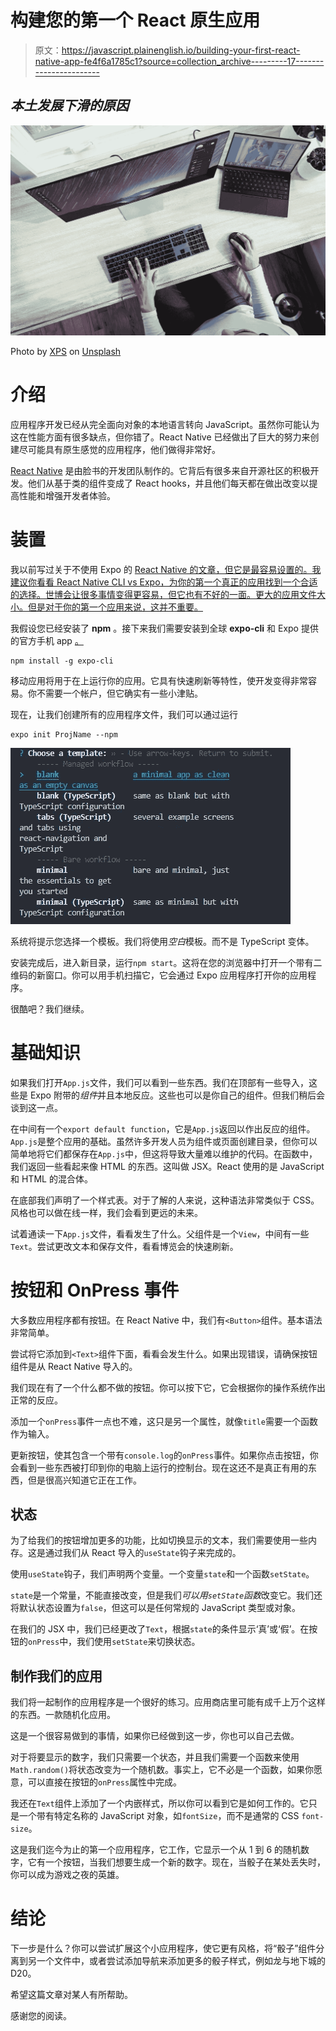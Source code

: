 # 构建您的第一个 React 原生应用

> 原文：<https://javascript.plainenglish.io/building-your-first-react-native-app-fe4f6a1785c1?source=collection_archive---------17----------------------->

## *本土发展下滑的原因*

![](img/c9bda24ea440a6681b7525087fe47bb1.png)

Photo by [XPS](https://unsplash.com/@xps?utm_source=unsplash&utm_medium=referral&utm_content=creditCopyText) on [Unsplash](https://unsplash.com/?utm_source=unsplash&utm_medium=referral&utm_content=creditCopyText)

# 介绍

应用程序开发已经从完全面向对象的本地语言转向 JavaScript。虽然你可能认为这在性能方面有很多缺点，但你错了。React Native 已经做出了巨大的努力来创建尽可能具有原生感觉的应用程序，他们做得非常好。

[React Native](https://reactnative.dev/) 是由脸书的开发团队制作的。它背后有很多来自开源社区的积极开发。他们从基于类的组件变成了 React hooks，并且他们每天都在做出改变以提高性能和增强开发者体验。

# 装置

我以前写过关于不使用 Expo 的 [React Native 的文章，但它是最容易设置的。我建议你看看 React Native CLI vs Expo，为你的第一个真正的应用找到一个合适的选择。世博会让很多事情变得更容易，但它也有不好的一面。更大的应用文件大小。但是对于你的第一个应用来说，这并不重要。](https://reactnative.dev/docs/environment-setup)

我假设您已经安装了 **npm** 。接下来我们需要安装到全球 **expo-cli** 和 Expo 提供的官方手机 app [。](https://expo.io/)

```
npm install -g expo-cli
```

移动应用将用于在上运行你的应用。它具有快速刷新等特性，使开发变得非常容易。你不需要一个帐户，但它确实有一些小津贴。

现在，让我们创建所有的应用程序文件，我们可以通过运行

```
expo init ProjName --npm
```

![](img/e4c6ef7b3c12e98c53d7589558b0fa73.png)

系统将提示您选择一个模板。我们将使用*空白*模板。而不是 TypeScript 变体。

安装完成后，进入新目录，运行`npm start`。这将在您的浏览器中打开一个带有二维码的新窗口。你可以用手机扫描它，它会通过 Expo 应用程序打开你的应用程序。

很酷吧？我们继续。

# 基础知识

如果我们打开`App.js`文件，我们可以看到一些东西。我们在顶部有一些导入，这些是 Expo 附带的*组件*并且本地反应。这些也可以是你自己的组件。但我们稍后会谈到这一点。

在中间有一个`export default function`，它是`App.js`返回以作出反应的组件。`App.js`是整个应用的基础。虽然许多开发人员为组件或页面创建目录，但你可以简单地将它们都保存在`App.js`中，但这将导致大量难以维护的代码。在函数中，我们返回一些看起来像 HTML 的东西。这叫做 JSX。React 使用的是 JavaScript 和 HTML 的混合体。

在底部我们声明了一个样式表。对于了解的人来说，这种语法非常类似于 CSS。风格也可以做在线一样，我们会看到更远的未来。

试着通读一下`App.js`文件，看看发生了什么。父组件是一个`View`，中间有一些`Text`。尝试更改文本和保存文件，看看博览会的快速刷新。

# 按钮和 OnPress 事件

大多数应用程序都有按钮。在 React Native 中，我们有`<Button>`组件。基本语法非常简单。

尝试将它添加到`<Text>`组件下面，看看会发生什么。如果出现错误，请确保按钮组件是从 React Native 导入的。

我们现在有了一个什么都不做的按钮。你可以按下它，它会根据你的操作系统作出正常的反应。

添加一个`onPress`事件一点也不难，这只是另一个属性，就像`title`需要一个函数作为输入。

更新按钮，使其包含一个带有`console.log`的`onPress`事件。如果你点击按钮，你会看到一些东西被打印到你的电脑上运行的控制台。现在这还不是真正有用的东西，但是很高兴知道它正在工作。

## 状态

为了给我们的按钮增加更多的功能，比如切换显示的文本，我们需要使用一些内存。这是通过我们从 React 导入的`useState`钩子来完成的。

使用`useState`钩子，我们声明两个变量。一个变量`state`和一个函数`setState`。

`state`是一个常量，不能直接改变，但是我们*可以用`setState`函数*改变它。我们还将默认状态设置为`false`，但这可以是任何常规的 JavaScript 类型或对象。

在我们的 JSX 中，我们已经更改了`Text`，根据`state`的条件显示‘真’或‘假’。在按钮的`onPress`中，我们使用`setState`来切换状态。

## 制作我们的应用

我们将一起制作的应用程序是一个很好的练习。应用商店里可能有成千上万个这样的东西。一款随机化应用。

这是一个很容易做到的事情，如果你已经做到这一步，你也可以自己去做。

对于将要显示的数字，我们只需要一个状态，并且我们需要一个函数来使用`Math.random()`将状态改变为一个随机数。事实上，它不必是一个函数，如果你愿意，可以直接在按钮的`onPress`属性中完成。

我还在`Text`组件上添加了一个内嵌样式，所以你可以看到它是如何工作的。它只是一个带有特定名称的 JavaScript 对象，如`fontSize`，而不是通常的 CSS `font-size`。

这是我们迄今为止的第一个应用程序，它工作，它显示一个从 1 到 6 的随机数字，它有一个按钮，当我们想要生成一个新的数字。现在，当骰子在某处丢失时，你可以成为游戏之夜的英雄。

# 结论

下一步是什么？你可以尝试扩展这个小应用程序，使它更有风格，将“骰子”组件分离到另一个文件中，或者尝试添加导航来添加更多的骰子样式，例如龙与地下城的 D20。

希望这篇文章对某人有所帮助。

感谢您的阅读。